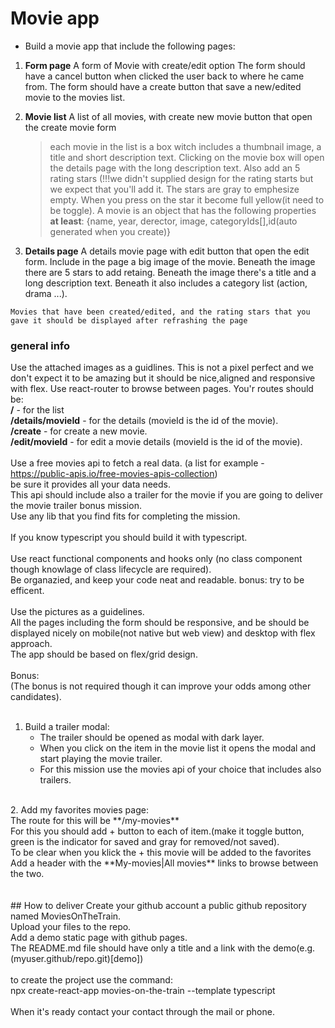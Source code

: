 # Movie app

* Build a movie app that include the following pages:

1.  **Form page** 
    A form of Movie with create/edit option
    The form should have a cancel button when clicked the user back to where he came from.
    The form should have a create button that save a new/edited movie to the movies list.
    
2. **Movie list**
    A list of all movies, with create new movie button that open the create movie form 
    >  each movie in the list is a box witch includes a thumbnail image, a title and short description text.
    Clicking on the movie box will open the details page with the long description text.
    Also add an 5 rating stars (!!!we didn't supplied design for the rating starts but we expect that you'll add it.
    The stars are gray to emphesize empty.
    When you press on the star it become full yellow(it need to be toggle).
    A movie is an object that has the following properties **at least**:
    {name, year, derector, image, categoryIds[],id(auto generated when you create)}

3. **Details page**
    A details movie page with edit button that open the edit form.
    Include in the page a big image of the movie.
    Beneath the image there are 5 stars to add retaing.
    Beneath the image there's a title and a long description text.
    Beneath it also includes a category list (action, drama ...).

``` Movies that have been created/edited, and the rating stars that you gave it should be displayed after refrashing the page ```


### general info
Use the attached images as a guidlines. This is not a pixel perfect and we don't expect it to be amazing but it should be nice,aligned and responsive with flex.
Use react-router to browse between pages.
You'r routes should be:
<br />
**/**  - for the list
<br />
**/details/movieId**  - for the details (movieId is the id of the movie).
<br />
**/create** - for create a new movie.
<br />
**/edit/movieId** - for edit a movie details (movieId is the id of the movie).
<br />
<br />
Use a free movies api to fetch a real data. (a list for example - https://public-apis.io/free-movies-apis-collection)<br />
be sure it provides all your data needs.<br />
This api should include also a trailer for the movie if you are going to deliver the movie trailer bonus mission.<br />
Use any lib that you find fits for completing the mission.<br />
<br />
If you know typescript you should build it with typescript.<br />
<br />
Use react functional components and hooks only (no class component though knowlage of class lifecycle are required).<br />
Be organazied, and keep your code neat and readable. bonus: try to be efficent.<br />
<br />
Use the pictures as a guidelines.<br />
All the pages including the form should be responsive, and be should be displayed nicely on mobile(not native but web view) and desktop with flex approach.<br />
The app should be based on flex/grid design.<br />
<br />
Bonus:<br />
(The bonus is not required though it can improve your odds among other candidates).<br />
<br />
1. Build a trailer modal:<br />
    - The trailer should be opened as modal with dark layer.<br />
    - When you click on the item in the movie list it opens the modal and start playing the movie trailer.<br />
    - For this mission use the movies api of your choice that includes also trailers.<br />
<br />
2. Add my favorites movies page: <br />
    The route for this will be **/my-movies**<br />
    For this you should add + button to each of item.(make it toggle button, green is the indicator for saved and gray for removed/not saved).<br />
    To be clear when you klick the + this movie will be added to the favorites<br />
    Add a header with the **My-movies|All movies** links to browse between the two.<br />
<br />
<br />
## How to deliver
Create your github account a public github repository named MoviesOnTheTrain.<br />
Upload your files to the repo.<br />
Add a demo static page with github pages. <br />
The README.md file should have only a title and a link with the demo(e.g. (myuser.github/repo.git)[demo])<br />
<br />
to create the project use the command:<br />
npx create-react-app movies-on-the-train --template typescript<br />
<br />
When it's ready contact your contact through the mail or phone.
